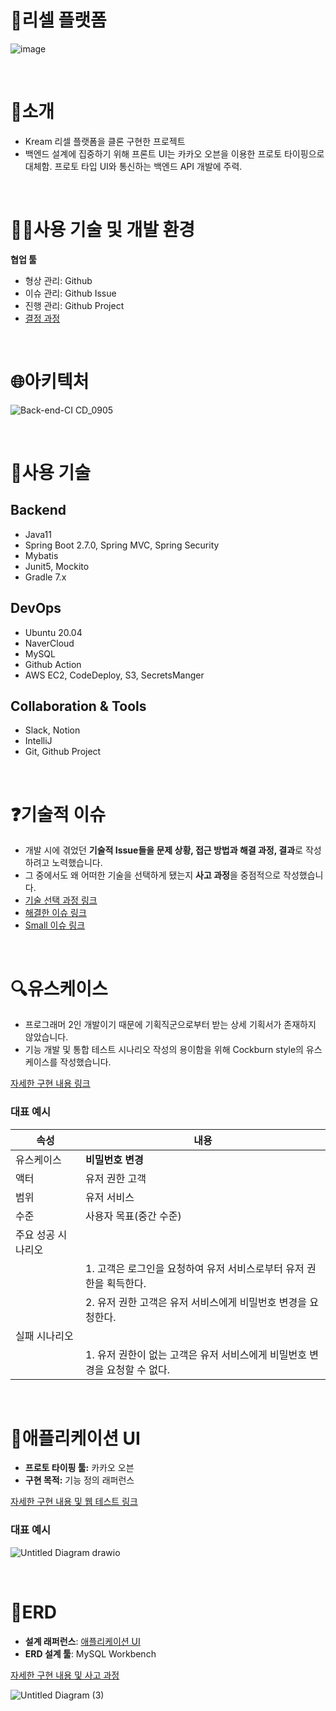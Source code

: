 # **👟리셀 플랫폼**
![image](https://user-images.githubusercontent.com/50356726/183287083-90d7706f-1772-4e0a-9e35-00cbf194c492.png)

<br>

# 🤝소개
- Kream 리셀 플랫폼을 클론 구현한 프로젝트
- 백엔드 설계에 집중하기 위해 프론트 UI는 카카오 오븐을 이용한 프로토 타이핑으로 대체함. 프로토 타입 UI와 통신하는 백엔드 API 개발에 주력.

<br>

# **🧑‍💻사용 기술 및 개발 환경**
**협업 툴**
- 형상 관리: Github
- 이슈 관리: Github Issue
- 진행 관리: Github Project
- [결정 과정 ](https://github.com/f-lab-edu/resell-platform/wiki/협업-툴-및-규칙-결정-과정)

<br>

# **🌐아키텍처**
![Back-end-CI CD_0905](https://user-images.githubusercontent.com/50356726/188408969-3eb95d7c-1daa-4f92-8ae0-1a6a1394bfb8.jpg)

<br>


# **🔧사용 기술**
## Backend

- Java11
- Spring Boot 2.7.0, Spring MVC, Spring Security
- Mybatis
- Junit5, Mockito
- Gradle 7.x

## DevOps

- Ubuntu 20.04
- NaverCloud
- MySQL
- Github Action
- AWS EC2, CodeDeploy, S3, SecretsManger

## Collaboration & Tools

- Slack, Notion
- IntelliJ
- Git, Github Project

<br>

# **❓기술적 이슈**
- 개발 시에 겪었던 **기술적 Issue들을 문제 상황, 접근 방법과 해결 과정, 결과**로 작성하려고 노력했습니다.
- 그 중에서도 왜 어떠한 기술을 선택하게 됐는지 **사고 과정**을 중점적으로 작성했습니다.
- [기술 선택 과정 링크](https://github.com/f-lab-edu/resell-platform/wiki/기술적-Issue#기술-선택-과정)
- [해결한 이슈 링크](https://github.com/f-lab-edu/resell-platform/wiki/기술적-Issue#해결한-이슈)
- [Small 이슈 링크](https://github.com/f-lab-edu/resell-platform/wiki/기술적-Issue#small-이슈)


<br>

# **🔍유스케이스**
- 프로그래머 2인 개발이기 때문에 기획직군으로부터 받는 상세 기획서가 존재하지 않았습니다.
- 기능 개발 및 통합 테스트 시나리오 작성의 용이함을 위해 Cockburn style의 유스케이스를 작성했습니다.

[자세한 구현 내용 링크](https://github.com/f-lab-edu/resell-platform/wiki/유스케이스)

### **대표 예시**
<html>
<body>
<!--StartFragment-->

속성 | 내용
-- | --
유스케이스 | **비밀번호 변경**
액터 | 유저 권한 고객
범위 | 유저 서비스
수준 | 사용자 목표(중간 수준)
주요 성공 시나리오 |  
  | 1. 고객은 로그인을 요청하여 유저 서비스로부터 유저 권한을 획득한다.
  | 2. 유저 권한 고객은 유저 서비스에게 비밀번호 변경을 요청한다.
실패 시나리오 |  
  | 1. 유저 권한이 없는 고객은 유저 서비스에게 비밀번호 변경을 요청할 수 없다.


<!--EndFragment-->
</body>
</html>


<br>

# **📲애플리케이션 UI**
- **프로토 타이핑 툴:** 카카오 오븐
- **구현 목적:** 기능 정의 래퍼런스

[자세한 구현 내용 및 웹 테스트 링크](https://github.com/f-lab-edu/resell-platform/wiki/Application-UI)

### **대표 예시**
![Untitled Diagram drawio](https://user-images.githubusercontent.com/50356726/183283422-5363c8f9-8154-406e-87ba-c332f2279138.png)

<br>

# **📄ERD**
- **설계 래퍼런스**: [애플리케이션 UI](https://user-images.githubusercontent.com/50356726/172335644-ab179281-5d27-4718-bf0b-91cfa01ab470.png)
- **ERD 설계 툴**: MySQL Workbench

  
[자세한 구현 내용 및 사고 과정 ](https://github.com/f-lab-edu/resell-platform/wiki/ERD)


![Untitled Diagram (3)](https://user-images.githubusercontent.com/50356726/183283583-754f6426-a732-4823-b1e1-e6fddcfb9200.jpg)

